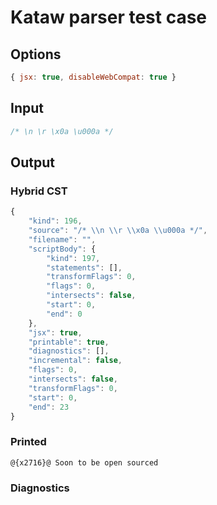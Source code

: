 # Kataw parser test case

## Options

`````js
{ jsx: true, disableWebCompat: true }
`````

## Input

`````js
/* \n \r \x0a \u000a */
`````

## Output


### Hybrid CST


```javascript
{
    "kind": 196,
    "source": "/* \\n \\r \\x0a \\u000a */",
    "filename": "",
    "scriptBody": {
        "kind": 197,
        "statements": [],
        "transformFlags": 0,
        "flags": 0,
        "intersects": false,
        "start": 0,
        "end": 0
    },
    "jsx": true,
    "printable": true,
    "diagnostics": [],
    "incremental": false,
    "flags": 0,
    "intersects": false,
    "transformFlags": 0,
    "start": 0,
    "end": 23
}
```

### Printed


```javascript
@{x2716}@ Soon to be open sourced
```

### Diagnostics


```javascript

```

